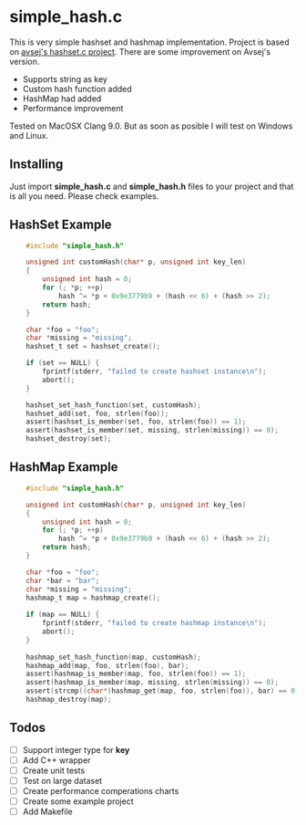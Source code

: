 # simple_hash.c

This is very simple hashset and hashmap implementation. Project is based on [avsej's hashset.c project](https://github.com/avsej/hashset.c). There are some improvement on Avsej's version.

- Supports string as key
- Custom hash function added
- HashMap had added
- Performance improvement

Tested on MacOSX Clang 9.0. But as soon as posible I will test on Windows and Linux.

## Installing

Just import **simple_hash.c** and **simple_hash.h** files to your project and that is all you need. Please check examples.

## HashSet Example

```c
    #include "simple_hash.h"

    unsigned int customHash(char* p, unsigned int key_len)
    {
        unsigned int hash = 0;
        for (; *p; ++p)
            hash ^= *p + 0x9e3779b9 + (hash << 6) + (hash >> 2);
        return hash;
    }

    char *foo = "foo";
    char *missing = "missing";
    hashset_t set = hashset_create();

    if (set == NULL) {
        fprintf(stderr, "failed to create hashset instance\n");
        abort();
    }

    hashset_set_hash_function(set, customHash);
    hashset_add(set, foo, strlen(foo));
    assert(hashset_is_member(set, foo, strlen(foo)) == 1);
    assert(hashset_is_member(set, missing, strlen(missing)) == 0);
    hashset_destroy(set);

```

## HashMap Example

```c
    #include "simple_hash.h"

    unsigned int customHash(char* p, unsigned int key_len)
    {
        unsigned int hash = 0;
        for (; *p; ++p)
            hash ^= *p + 0x9e3779b9 + (hash << 6) + (hash >> 2);
        return hash;
    }

    char *foo = "foo";
    char *bar = "bar";
    char *missing = "missing";
    hashmap_t map = hashmap_create();
    
    if (map == NULL) {
        fprintf(stderr, "failed to create hashmap instance\n");
        abort();
    }
    
    hashmap_set_hash_function(map, customHash);
    hashmap_add(map, foo, strlen(foo), bar);
    assert(hashmap_is_member(map, foo, strlen(foo)) == 1);
    assert(hashmap_is_member(map, missing, strlen(missing)) == 0);
    assert(strcmp((char*)hashmap_get(map, foo, strlen(foo)), bar) == 0);
    hashmap_destroy(map);

```

## Todos

 - [ ] Support integer type for **key**
 - [ ] Add C++ wrapper
 - [ ] Create unit tests
 - [ ] Test on large dataset
 - [ ] Create performance comperations charts
 - [ ] Create some example project
 - [ ] Add Makefile
